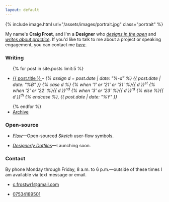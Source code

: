 ```yaml
---
layout: default
---
```

{% include image.html url="/assets/images/portrait.jpg" class="portrait" %}

My name's **Craig Frost**, and I'm a **Designer** who [*designs in the open*](/2014/10/24/designing-in-the-open/) and [*writes about practice*](/archive/). If you'd like to talk to me about a project or speaking engagement, you can contact me [*here*](mailto:c.frostwr1@gmail.com).

### Writing

<ul class="posts">  
	{% for post in site.posts limit:5 %}  
    <li>  
        <a class="post-title" href="{{ BASE_PATH }}{{ post.url }}">  
            <p>{{ post.title }}
        </a> – <em>{% assign d = post.date | date: "%-d"  %}
  {{ post.date | date: "%B" }}
  {% case d %}
  {% when '1' or '21' or '31' %}{{ d }}<sup>st</sup>
  {% when '2' or '22' %}{{ d }}<sup>nd</sup>
  {% when '3' or '23' %}{{ d }}<sup>rd</sup>
  {% else %}{{ d }}<sup>th</sup>
  {% endcase %},
  {{ post.date | date: "%Y" }}</em></p>
    </li>
	{% endfor %}  
    <li>
        <a href="/archive">Archive
        </a>
    </li>
</ul>

### Open-source

<ul>
    <li><p><a href="http://craigfro.st/flow/"><em>Flow</em></a>—Open-sourced <em>Sketch</em> user-flow symbols.</p>
    </li>
    <li><p><a href="http://designerlydotfil.es"><em>Designerly Dotfiles</em></a>—Launching soon.</p>
    </li>
</ul>

### Contact

By phone Monday through Friday, 8 a.m. to 6 p.m.—outside of these times I am available via text message or email.

<ul>
    <li><p><a href="mailto:c.frostwr1@gmail.com">c.frostwr1@gmail.com</a></p>
    </li>
    <li><p><a href="tel:07534189501">07534189501</a></p>
</ul>
